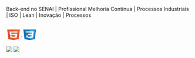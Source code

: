 Back-end no SENAI | Profissional Melhoria Contínua | Processos Industriais | ISO | Lean | Inovação | Processos 

<div align="left">
  <a href="[https://github.com/gidaher/Gidaher/edit/main/README.md]">
</div>

<div style="display: inline_block"><br>
  <img align="center" alt="Giselle-HTML" height="30" width="40" src="https://raw.githubusercontent.com/devicons/devicon/master/icons/html5/html5-original.svg">
  <img align="center" alt="Giselle-CSS" height="30" width="40" src="https://raw.githubusercontent.com/devicons/devicon/master/icons/css3/css3-original.svg">
 
 </div>
<br>

<div>
  <a href ="gi.techeducacao@gmail.com"><img src="https://img.shields.io/badge/-Gmail-%23333?style=for-the-badge&logo=gmail&logoColor=white" target="_blank"></a>
 <a href="https://www.linkedin.com/in/gi-daher-a94733256/ target="_blank"><img src="https://img.shields.io/badge/-LinkedIn-%230077B5?style=for-the-badge&logo=linkedin&logoColor=white" target="_blank"></a> 
 </div>

